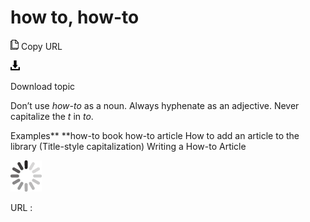 ﻿# how to, how-to

![Copy URL](media/how-how-to/Copy.png)
Copy URL

![Download](media/how-how-to/Download.png)

Download topic

Don’t use *how-to* as a noun. Always hyphenate as an adjective. Never capitalize the *t* in *to*.

Examples**
**how-to book 
how-to article 
How to add an article to the library
(Title-style capitalization) Writing a How-to Article

![In progress](media/how-how-to/activity-large.gif)

URL :
